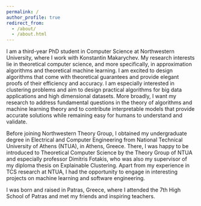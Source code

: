 ```yaml
---
permalink: /
author_profile: true
redirect_from: 
  - /about/
  - /about.html
---
```


I am a third-year PhD student in Computer Science at Northwestern University, where I work with Konstantin Makarychev. My research interests lie in theoretical computer science, and more specifically, in approximation algorithms and theoretical machine learning. I am excited to design algorithms that come with theoretical guarantees and provide elegant proofs of their efficiency and accuracy. I am especially interested in clustering problems and aim to design practical algorithms for big data applications and high dimensional datasets. More broadly, I want my research to address fundamental questions in the theory of algorithms and machine learning theory and to contribute interpretable models that provide accurate solutions while remaining easy for humans to understand and validate.

Before joining Northwestern Theory Group, I obtained my undergraduate degree in Electrical and Computer Engineering from National Technical University of Athens (NTUA), in Athens, Greece. There, I was happy to be introduced to Theoretical Computer Science by the Theory Group of NTUA and especially professor Dimitris Fotakis, who was also my supervisor of my diploma thesis on Explainable Clustering. Apart from my experience in TCS research at NTUA, I had the opportunity to engage in interesting projects on machine learning and software engineering.

I was born and raised in Patras, Greece, where I attended the 7th High School of Patras and met my friends and inspiring teachers. 

